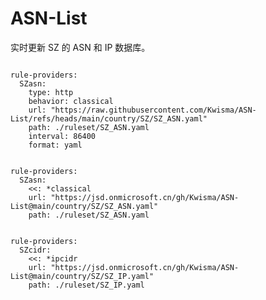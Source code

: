 
# ASN-List

实时更新 SZ 的 ASN 和 IP 数据库。

<pre><code class="language-javascript">
rule-providers:
  SZasn:
    type: http
    behavior: classical
    url: "https://raw.githubusercontent.com/Kwisma/ASN-List/refs/heads/main/country/SZ/SZ_ASN.yaml"
    path: ./ruleset/SZ_ASN.yaml
    interval: 86400
    format: yaml
</code></pre>

<pre><code class="language-javascript">
rule-providers:
  SZasn:
    <<: *classical
    url: "https://jsd.onmicrosoft.cn/gh/Kwisma/ASN-List@main/country/SZ/SZ_ASN.yaml"
    path: ./ruleset/SZ_ASN.yaml
</code></pre>

<pre><code class="language-javascript">
rule-providers:
  SZcidr:
    <<: *ipcidr
    url: "https://jsd.onmicrosoft.cn/gh/Kwisma/ASN-List@main/country/SZ/SZ_IP.yaml"
    path: ./ruleset/SZ_IP.yaml
</code></pre>